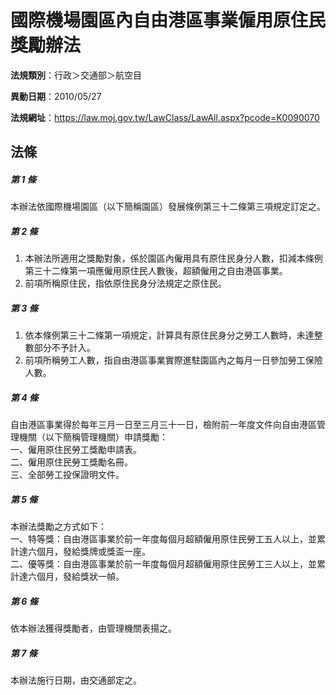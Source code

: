 # 國際機場園區內自由港區事業僱用原住民獎勵辦法

**法規類別**：行政＞交通部＞航空目

**異動日期**：2010/05/27  

**法規網址**：https://law.moj.gov.tw/LawClass/LawAll.aspx?pcode=K0090070





## 法條
##### 第 1 條
本辦法依國際機場園區（以下簡稱園區）發展條例第三十二條第三項規定訂定之。

##### 第 2 條
1. 本辦法所適用之獎勵對象，係於園區內僱用具有原住民身分人數，扣減本條例第三十二條第一項應僱用原住民人數後，超額僱用之自由港區事業。
1. 前項所稱原住民，指依原住民身分法規定之原住民。

##### 第 3 條
1. 依本條例第三十二條第一項規定，計算具有原住民身分之勞工人數時，未達整數部分不予計入。
1. 前項所稱勞工人數，指自由港區事業實際進駐園區內之每月一日參加勞工保險人數。

##### 第 4 條
自由港區事業得於每年三月一日至三月三十一日，檢附前一年度文件向自由港區管理機關（以下簡稱管理機關）申請獎勵：  
一、僱用原住民勞工獎勵申請表。  
二、僱用原住民勞工獎勵名冊。  
三、全部勞工投保證明文件。

##### 第 5 條
本辦法獎勵之方式如下：  
一、特等獎：自由港區事業於前一年度每個月超額僱用原住民勞工五人以上，並累計達六個月，發給獎牌或獎盃一座。  
二、優等獎：自由港區事業於前一年度每個月超額僱用原住民勞工三人以上，並累計達六個月，發給獎狀一幀。

##### 第 6 條
依本辦法獲得獎勵者，由管理機關表揚之。

##### 第 7 條
本辦法施行日期，由交通部定之。


